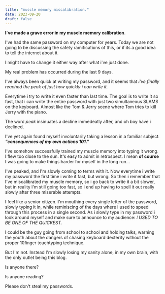 ```yaml
---
title: "muscle memory miscalibration."
date: 2023-09-20
draft: false
---
```



**I've made a grave error in my muscle memory calibration.**

I've had the same password on my computer for years. Today we are not going to be discussing the safety ramifications of this, or if  its a good idea to tell the internet about it.

I might have to change it either way after what i've just done.

My real problem has occurred during the last 9 days.

I've always been quick at writing my password, and it seems that *i've finally reached the peak of just how quickly i can write it.*

Everytime i try to write it even faster than last time. The goal is to write it so fast, that i can write the entire password with just two simultaneous SLAMS on the keyboard. Almost like the Tom & Jerry scene where Tom tries to kill Jerry with the piano.

The word *peak* insinuates a decline immedeatly after, and oh boy have i declined.

I've yet again found myself involuntarily taking a lesson in a familiar subject: ***"consequences of my own actions 101."***

I've somehow successfully trained my muscle memory into typing it wrong.
I flew too close to the sun. It's easy to admit in retrospect. I mean **of course** I was going to make things harder for myself in the long run...

I've peaked, and I'm slowly coming to terms with it.
Now everytime i write my password the first time i write it fast, but wrong. So then i remember that I've miscalibrated my muscle memory, so i go back to write it a bit slower, but in reality I'm still going too fast, so i end up having to spell it out really slowly after three miserable attempts.

I feel like a senior citizen. I'm mouthing every single letter of the password, slowly typing it in, while reminiscing of the days where i used to speed through this process in a single second. As i slowly type in my password i look around myself and make sure to announce to my audience: *I USED TO BE ONE OF THE QUICKEST.*

I could be the guy going from school to school and holding talks, warning the youth about the dangers of chasing keyboard dexterity without the proper 10finger touchtyping technique.

But I'm not. Instead I'm slowly losing my sanity alone, in my own brain, with the only outlet being this blog.

Is anyone there?

Is anyone reading?

Please don't steal my passwords.